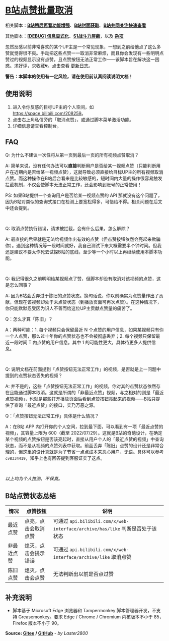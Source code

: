 # [B站点赞批量取消](https://greasyfork.org/zh-CN/scripts/445754)

相关脚本：**[B站稍后再看功能增强](https://greasyfork.org/zh-CN/scripts/395456)**、**[B站封面获取](https://greasyfork.org/zh-CN/scripts/395575)**、**[B站共同关注快速查看](https://greasyfork.org/zh-CN/scripts/428453)**

其他脚本：**[[DEBUG] 信息显式化](https://greasyfork.org/zh-CN/scripts/429521)**、**[S1战斗力屏蔽](https://greasyfork.org/zh-CN/scripts/394407)**，以及 **[杂项](https://greasyfork.org/zh-CN/scripts?language=all&set=470770)**

忽然反感以前非常喜欢的某个UP主是一个常见现象，一想到之前给他点了这么多赞就觉得很不爽。手动把这些点赞一一取消非常麻烦，而且你会发现有一些明明点赞过的视频显示没有点赞，且点赞按钮无法正常工作——该脚本旨在解决这一困惑。求好评，求收藏💔。点击查看 [更新日志](https://gitee.com/liangjiancang/userscript/blob/master/script/BilibiliCancelLikes/changelog.md)。

**警告：本脚本的使用有一定风险，请在使用前认真阅读说明文档！**

## 使用说明

1. 进入令你反感的目标UP主的个人空间，如 <https://space.bilibili.com/208259>。
2. 点击右上角私信旁的「取消点赞」，或通过脚本菜单激活功能。
3. 详细信息请查看控制台。

## FAQ

Q: 为什么不建议一次性将从第一页到最后一页的所有视频点赞取消？

A: 简单来说，没有任何办法可以**直接**判断用户是否给某一视频点赞（只能判断用户在近期内是否给某一视频点赞），这就导致必须直接给目标UP主的所有视频取消点赞。而这种操作在B站后台看来是比较敏感的，短时间内大量的操作很容易触发拦截机制，不仅会使脚本无法正常工作，还会影响到账号的正常使用！

PS: 如果B站提供一个查询用户是否给某一视频点赞的 API 那就没有这个问题了，因为B站对类似的查询式接口在检测上要宽松得多，可惜给不得。相关问题在后文中还会提到。

<br>

Q: 取消点赞执行错误，请求被拦截，会有什么后果，怎么解除？

A: 最直接的后果就是无法给视频作出有效的点赞（但点赞按钮依然会亮起来欺骗你）。遇到这种情况等一段时间就好，我自己测试下来大概需要半个钟时间。但我还是建议不要太作死去试探B站的底线，至少等一个小时以上再继续使用本脚本功能。

<br>

Q: 我记得很久之前明明给某视频点了赞，但脚本却没有取消对该视频的点赞，这是怎么回事？

A: 因为B站会丢弃过于陈旧的点赞状态。换句话说，你以前确实为点赞量作出了贡献，但现在该视频却处于未点赞状态（到播放页面可再次点赞）。在这种情况下，你只能默默忍受因为识人不善而给这位UP主贡献点赞量的痛苦了。

Q：怎么才算「陈旧」？

A：两种可能：1. 每个视频只会保留最近 N 个点赞的用户信息，如果某视频只有你一个人点赞，那么过十年你的点赞状态也不会被彻底丢弃；2. 每个视频只保留最近一段时间 T 内点赞的用户信息。其中 1 的可能性更大，具体待更多人提供信息。

<br>

Q: 说明文档在前面提到「点赞按钮无法正常工作」的视频，是否就是上一问题中提到的点赞状态丢失的视频？

A: 并不是的，这些「点赞按钮无法正常工作」的视频，你对其的点赞状态依然存在且能通过脚本取消。这就是所谓的「非最近点赞」视频，与之相对的则是「最近点赞视频」，也就是那些打开播放页面后看到点赞按钮亮起来的视频——B站只提供了查询「最近点赞」的接口，实乃万恶之源。

Q：「点赞按钮无法正常工作」具体是什么情况？

A：在B站 APP 内打开你的个人空间，拉到最下面，可以看到有一项「最近点赞的视频」，其容量上限为 600（截至 2022/07/29）。这就是B站的奇葩设计，在确定某个视频的点赞按钮是否该亮起时，直接从用户个人的「最近点赞的视频」中查询状态，而不是从视频的点赞列表中获取。前面丢弃「陈旧」点赞的设计还是非常合理的，但这里的设计真就是为了节省一点点成本来恶心用户，无语。具体可以参考 `cv8334419`，知乎上也有回答提到客服证实了这点。

<br>

*以上均为个人推测，不保真。*

## B站点赞状态总结

| 情况       | 点赞按钮             | 说明                                                                          |
| ---------- | -------------------- | ----------------------------------------------------------------------------- |
| 最近点赞   | 点亮，点击会取消点赞 | 可通过 `api.bilibili.com/x/web-interface/archive/has/like` 判断是否处于该状态 |
| 非最近点赞 | 熄灭，点击会提示错误 | 可通过 `api.bilibili.com/x/web-interface/archive/like` 取消点赞               |
| 陈旧点赞   | 熄灭，点击会点赞     | 无法判断出以前是否点过赞                                                      |

## 补充说明

* 脚本基于 Microsoft Edge 浏览器和 Tampermonkey 脚本管理器开发，不支持 Greasemonkey。要求 Edge / Chrome / Chromium 内核版本不小于 85，Firefox 版本不小于 90。

**Source: [Gitee](https://gitee.com/liangjiancang/userscript/tree/master/script/BilibiliCancelLikes) / [GitHub](https://github.com/liangjiancang/userscript/tree/master/script/BilibiliCancelLikes)** - *by Laster2800*
